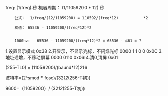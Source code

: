 
freq:
        (1/freq):秒 
        机器周期： (1/11059200 * 12) 秒

        公式：  1/freq/(12/11059200) = 110592/(freq*12)           *2

        初值： 65536 - 11059200/(freq*12)*2


        1000hz:   65536 - 11059200/(freq*12)*2 = 65536 - 461 = ?



1.设置显示模式
0x38
2.开显示，不显示光标，不闪烁光标
0000 1 1 0 0   0x0C
3.地址递增，不移动屏幕
0000 0110   0x06
4.清0,清屏
0x01


(255-TL0) = (11059200)/(baund*12)*2*16

波特率=(2^smod * fosc)/(32*12*(256-T初))

9600=（11059200）/ (32*12*(255-T初))


